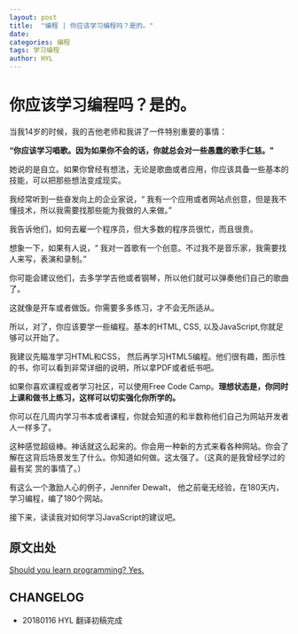```yaml
---
layout: post
title:  "编程 | 你应该学习编程吗？是的。"
date:   
categories: 编程
tags: 学习编程
author: HYL
---
```


# 你应该学习编程吗？是的。

当我14岁的时候，我的吉他老师和我讲了一件特别重要的事情：

**“你应该学习唱歌。因为如果你不会的话，你就总会对一些愚蠢的歌手仁慈。"** 

她说的是自立。如果你曾经有想法，无论是歌曲或者应用，你应该具备一些基本的技能，可以把那些想法变成现实。

我经常听到一些奋发向上的企业家说，“ 我有一个应用或者网站点创意，但是我不懂技术，所以我需要找那些能为我做的人来做。”

我告诉他们，如何去雇一个程序员，但大多数的程序员很忙，而且很贵。

想象一下，如果有人说，“ 我对一首歌有一个创意。不过我不是音乐家，我需要找人来写，表演和录制。”

你可能会建议他们，去多学学吉他或者钢琴，所以他们就可以弹奏他们自己的歌曲了。

这就像是开车或者做饭。你需要多多练习，才不会无所适从。

所以，对了，你应该要学一些编程。基本的HTML, CSS, 以及JavaScript,你就足够可以开始了。

我建议先瞄准学习HTML和CSS， 然后再学习HTML5编程。他们很有趣，图示性的书，你可以看到非常详细的说明，所以拿PDF或者纸书吧。

如果你喜欢课程或者学习社区，可以使用Free Code Camp。**理想状态是，你同时上课和做书上练习，这样可以切实强化你所学的。**

你可以在几周内学习书本或者课程，你就会知道的和半数称他们自己为网站开发者人一样多了。

这种感觉超级棒。神话就这么起来的。你会用一种新的方式来看各种网站。你会了解在这背后场景发生了什么。你知道如何做。这太强了。（这真的是我曾经学过的最有奖
赏的事情了。）

有这么一个激励人心的例子，Jennifer Dewalt， 他之前毫无经验，在180天内，学习编程，编了180个网站。

接下来，读读我对如何学习JavaScript的建议吧。


## 原文出处

[Should you learn programming? Yes.](https://sivers.org/prog)


## CHANGELOG

- 20180116 HYL 翻译初稿完成
